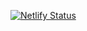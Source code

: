 [![Netlify Status](https://api.netlify.com/api/v1/badges/37ad8571-1470-4e38-9dc5-d9079d984040/deploy-status)](https://app.netlify.com/sites/versedmc/deploys)
